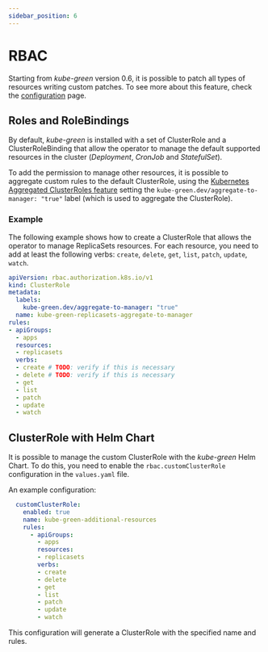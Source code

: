 ```yaml
---
sidebar_position: 6
---
```


# RBAC

Starting from *kube-green* version 0.6, it is possible to patch all types of resources writing custom patches.
To see more about this feature, check the [configuration](../configuration.md) page.

## Roles and RoleBindings

By default, *kube-green* is installed with a set of ClusterRole and a ClusterRoleBinding that allow the operator to manage the default supported resources in the cluster (*Deployment*, *CronJob* and *StatefulSet*).

To add the permission to manage other resources, it is possible to aggregate custom rules to the default ClusterRole, using the [Kubernetes Aggregated ClusterRoles feature](https://kubernetes.io/docs/reference/access-authn-authz/rbac/#aggregated-clusterroles) setting the `kube-green.dev/aggregate-to-manager: "true"` label (which is used to aggregate the ClusterRole).

### Example

The following example shows how to create a ClusterRole that allows the operator to manage ReplicaSets resources. For each resource, you need to add at least the following verbs:  `create`, `delete`, `get`, `list`, `patch`, `update`, `watch`.
<!-- TODO: verify that create and delete verbs can be not set -->

```yaml
apiVersion: rbac.authorization.k8s.io/v1
kind: ClusterRole
metadata:
  labels:
    kube-green.dev/aggregate-to-manager: "true"
  name: kube-green-replicasets-aggregate-to-manager
rules:
- apiGroups:
  - apps
  resources:
  - replicasets
  verbs:
  - create # TODO: verify if this is necessary
  - delete # TODO: verify if this is necessary
  - get
  - list
  - patch
  - update
  - watch
```

## ClusterRole with Helm Chart

It is possible to manage the custom ClusterRole with the *kube-green* Helm Chart. To do this, you need to enable the `rbac.customClusterRole` configuration in the `values.yaml` file.

An example configuration:

```yaml
  customClusterRole:
    enabled: true
    name: kube-green-additional-resources
    rules:
      - apiGroups:
        - apps
        resources:
        - replicasets
        verbs:
        - create
        - delete
        - get
        - list
        - patch
        - update
        - watch
```

This configuration will generate a ClusterRole with the specified name and rules.
